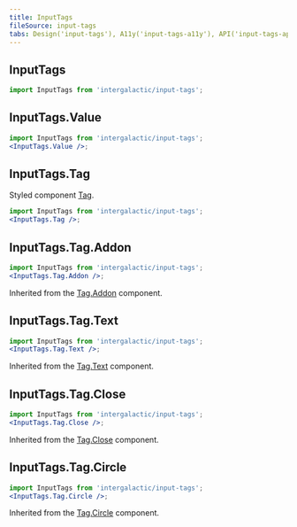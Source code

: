 ```yaml
---
title: InputTags
fileSource: input-tags
tabs: Design('input-tags'), A11y('input-tags-a11y'), API('input-tags-api'), Example('input-tags-code'), Changelog('input-tags-changelog')
---
```


## InputTags

```jsx
import InputTags from 'intergalactic/input-tags';
```

<TypesView type="InputTagsProps" :types={...types} />

## InputTags.Value

```jsx
import InputTags from 'intergalactic/input-tags';
<InputTags.Value />;
```

<TypesView type="InputTagsValueProps" :types={...types} />

## InputTags.Tag

Styled component [Tag](/components/tag/tag).

```jsx
import InputTags from 'intergalactic/input-tags';
<InputTags.Tag />;
```

<TypesView type="InputTagsTagProps" :types={...types} />

## InputTags.Tag.Addon

```jsx
import InputTags from 'intergalactic/input-tags';
<InputTags.Tag.Addon />;
```

Inherited from the [Tag.Addon](../tag/tag-api#tag-addon) component.

## InputTags.Tag.Text

```jsx
import InputTags from 'intergalactic/input-tags';
<InputTags.Tag.Text />;
```

Inherited from the [Tag.Text](../tag/tag-api#tag-text) component.

## InputTags.Tag.Close

```jsx
import InputTags from 'intergalactic/input-tags';
<InputTags.Tag.Close />;
```

Inherited from the [Tag.Close](../tag/tag-api#tag-close) component.

## InputTags.Tag.Circle

```jsx
import InputTags from 'intergalactic/input-tags';
<InputTags.Tag.Circle />;
```

Inherited from the [Tag.Circle](../tag/tag-api#tag-circle) component.

<script setup>import { data as types } from '@types.data.ts';</script>